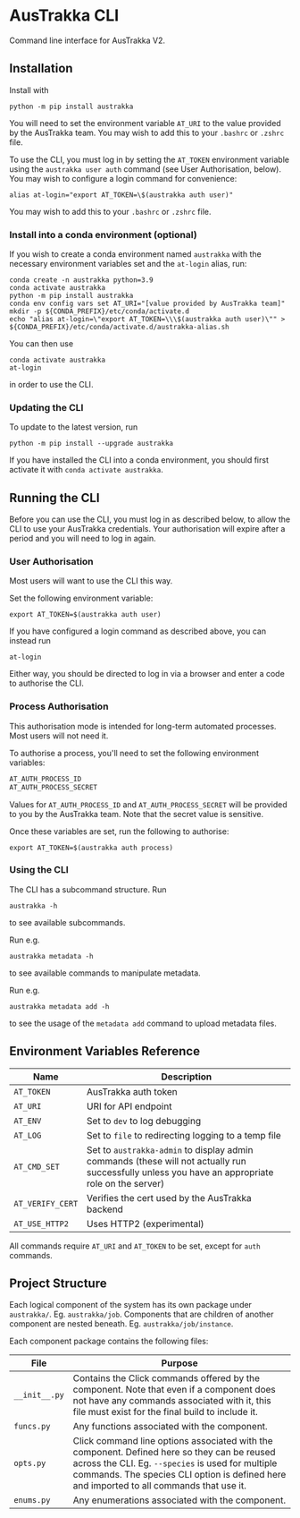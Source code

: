 # AusTrakka CLI

Command line interface for AusTrakka V2.

## Installation

Install with 
```
python -m pip install austrakka
```

You will need to set the environment variable `AT_URI` to the value provided by the AusTrakka team.
You may wish to add this to your `.bashrc` or `.zshrc` file.

To use the CLI, you must log in by setting the `AT_TOKEN` environment variable using the 
`austrakka user auth` command (see User Authorisation, below). You may wish to configure 
a login command for convenience:
```
alias at-login="export AT_TOKEN=\$(austrakka auth user)"
```
You may wish to add this to your `.bashrc` or `.zshrc` file.

### Install into a conda environment (optional)

If you wish to create a conda environment named `austrakka` with the necessary environment 
variables set and the `at-login` alias, run:
```
conda create -n austrakka python=3.9
conda activate austrakka
python -m pip install austrakka
conda env config vars set AT_URI="[value provided by AusTrakka team]"
mkdir -p ${CONDA_PREFIX}/etc/conda/activate.d
echo "alias at-login=\"export AT_TOKEN=\\\$(austrakka auth user)\"" > ${CONDA_PREFIX}/etc/conda/activate.d/austrakka-alias.sh
```

You can then use
```
conda activate austrakka
at-login
```
in order to use the CLI.

### Updating the CLI

To update to the latest version, run 
```
python -m pip install --upgrade austrakka
```
If you have installed the CLI into a conda environment, you should first activate it with `conda activate austrakka`.

## Running the CLI

Before you can use the CLI, you must log in as described below, to allow the CLI to use your AusTrakka credentials. 
Your authorisation will expire after a period and you will need to log in again.

### User Authorisation

Most users will want to use the CLI this way.

Set the following environment variable:
```
export AT_TOKEN=$(austrakka auth user)
```

If you have configured a login command as described above, you can instead run 
```
at-login
```

Either way, you should be directed to log in via a browser and enter a code to authorise the CLI.

### Process Authorisation

This authorisation mode is intended for long-term automated processes. Most users will not need it. 

To authorise a process, you'll need to set the following environment variables:
```bash
AT_AUTH_PROCESS_ID
AT_AUTH_PROCESS_SECRET
```
Values for `AT_AUTH_PROCESS_ID` and `AT_AUTH_PROCESS_SECRET` will be provided to you by the AusTrakka team. Note that the secret value is sensitive.

Once these variables are set, run the following to authorise:
```
export AT_TOKEN=$(austrakka auth process)
```

### Using the CLI

The CLI has a subcommand structure. Run 
```
austrakka -h
```
to see available subcommands.

Run e.g. 
```
austrakka metadata -h
```
to see available commands to manipulate metadata.

Run e.g. 
```
austrakka metadata add -h
```
to see the usage of the `metadata add` command to upload metadata files.

## Environment Variables Reference

| Name             | Description                                                                                                                                     |
|------------------|-------------------------------------------------------------------------------------------------------------------------------------------------|
| `AT_TOKEN`       | AusTrakka auth token                                                                                                                            |
| `AT_URI`         | URI for API endpoint                                                                                                                            |
| `AT_ENV`         | Set to `dev` to log debugging                                                                                                                   |
| `AT_LOG`         | Set to `file` to redirecting logging to a temp file                                                                                             |
| `AT_CMD_SET`     | Set to `austrakka-admin` to display admin commands (these will not actually run successfully unless you have an appropriate role on the server) |
| `AT_VERIFY_CERT` | Verifies the cert used by the AusTrakka backend                                                                                                 |
| `AT_USE_HTTP2`   | Uses HTTP2 (experimental)                                                                                                                       |

All commands require `AT_URI` and `AT_TOKEN` to be set, except for `auth` commands.

## Project Structure

Each logical component of the system has its own package under `austrakka/`. Eg. `austrakka/job`.
Components that are children of another component are nested beneath. Eg. `austrakka/job/instance`.

Each component package contains the following files:

| File          | Purpose                                                                                                                                                                                                                                      |
|---------------|----------------------------------------------------------------------------------------------------------------------------------------------------------------------------------------------------------------------------------------------|
| `__init__.py` | Contains the Click commands offered by the component. Note that even if a component does not have any commands associated with it, this file must exist for the final build to include it.                                                   |
| `funcs.py`    | Any functions associated with the component.                                                                                                                                                                                                 |
| `opts.py`     | Click command line options associated with the component. Defined here so they can be reused across the CLI. Eg. `--species` is used for multiple commands. The species CLI option is defined here and imported to all commands that use it. |
| `enums.py`    | Any enumerations associated with the component.                                                                                                                                                                                              |
